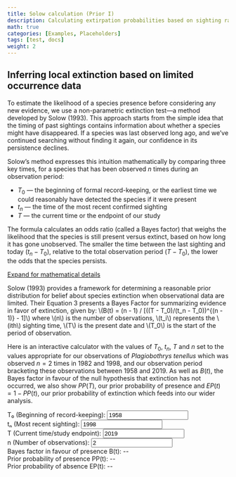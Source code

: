 ```yaml
---
title: Solow calculation (Prior I)
description: Calculating extirpation probabilities based on sighting rates
math: true
categories: [Examples, Placeholders]
tags: [test, docs]
weight: 2
---
```


## Inferring local extinction based on limited occurrence data

To estimate the likelihood of a species presence before considering any new evidence, 
we use a non-parametric extinction test—a method developed by Solow (1993).
This approach starts from the simple idea that the timing of past sightings contains 
information about whether a species might have disappeared. If a species was last observed 
long ago, and we’ve continued searching without finding it again, our confidence in 
its persistence declines. 

Solow’s method expresses this intuition mathematically by comparing three key times, for
a species that has been observed $n$ times during an observation period: 

* $T_0$ — the beginning of formal record-keeping, or the earliest 
time we could reasonably have detected the species if it were present
* $t_n$ — the time of the most recent confirmed sighting
* $T$ — the current time or the endpoint of our study 

The formula calculates an odds ratio (called a Bayes factor) that weighs the 
likelihood that the species is still present versus extinct, based on how long it has 
gone unobserved. The smaller the time between the last sighting and today $(t_n - T_0)$, 
relative to the total observation period $(T - T_0)$, the lower the odds that the 
species persists. 

<p>
  <a class="btn btn-primary" data-bs-toggle="collapse" href="#collapseExample" role="button" aria-expanded="false" aria-controls="collapseExample">
    Expand for mathematical details
  </a>
</p>
<div class="collapse" id="collapseExample">
  <div class="card card-body">

<p>
Solow (1993) provides a framework for determining a reasonable prior distribution 
for belief about species extinction when observational data are limited. 
Their Equation 3 presents a Bayes Factor for summarizing evidence in favor of extinction, 
given by: \(B(t) = (n - 1) / [((T - T_0)/(t_n - T_0))^{(n - 1)} - 1]\) where \(n\) is the number of 
observations, \(t_i\) represents the \(ith\) sighting time, \(T\) is the present date and \(T_0\) is
the start of the period of observation.
</p>


Here is an interactive calculator with the values of $T_0$, $t_n$, $T$ and $n$ set to the values appropriate
for our observations of _Plagiobothrys tenellus_ which was observed $n=2$ times in 1982 and 1998, and our
observation period bracketing these observations between 1958 and 2019. As well as $B(t)$, the Bayes factor in
favour of the null hypothesis that extinction has not occurred, we also show $PP(T)$, our prior probability of
presence and $EP(t) = 1 - PP(t)$, our prior probability of extinction which feeds into our wider analysis.

<div class="solow-container">
<link rel="stylesheet" href="../../../css/solow.css">

<div class="input-group">
    <label for="solow-t0">T₀ (Beginning of record-keeping):</label>
    <input type="number" id="solow-t0" value="1958">
</div>

<div class="input-group">
    <label for="solow-tn">tₙ (Most recent sighting):</label>
    <input type="number" id="solow-tn" value="1998">
</div>

<div class="input-group">
    <label for="solow-T">T (Current time/study endpoint):</label>
    <input type="number" id="solow-T" value="2019">
</div>

<div class="input-group">
    <label for="solow-n">n (Number of observations):</label>
    <input type="number" id="solow-n" value="2" min="1">
</div>

<div class="results" id="solow-results">
    <div class="result-item">
        <span class="result-label">Bayes factor in favour of presence B(t):</span>
        <span class="result-value" id="solow-bt">--</span>
    </div>
    <div class="result-item">
        <span class="result-label">Prior probability of presence PP(t):</span>
        <span class="result-value" id="solow-pp">--</span>
    </div>
    <div class="result-item">
        <span class="result-label">Prior probability of absence EP(t):</span>
        <span class="result-value" id="solow-ep">--</span>
    </div>
</div>
</div>

</div>

<script src="../../../js/solow.js"></script>

</div>
